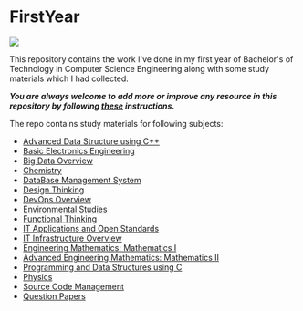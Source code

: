 # FirstYear
![](https://static.careers360.mobi/media/presets/860X430/presets/860X360/article_images/2019/8/23/XAT-2020-best-books.webp)

This repository contains the work I've done in my first year of Bachelor's of Technology in Computer Science Engineering along with some study materials which I had collected.


***You are always welcome to add more or improve any resource in this repository by following [these](https://github.com/Aman9026/FirstYear/blob/master/Contribute.md) instructions.***

The repo contains study materials for following subjects:
* [Advanced Data Structure using C++](https://github.com/Aman9026/FirstYear/tree/master/ADS)
* [Basic Electronics Engineering](https://github.com/Aman9026/FirstYear/tree/master/BEE)
* [Big Data Overview](https://github.com/Aman9026/FirstYear/tree/master/Big_Data_Overview)
* [Chemistry](https://github.com/Aman9026/FirstYear/tree/master/Chemistry)
* [DataBase Management System](https://github.com/Aman9026/FirstYear/tree/master/DBMS)
* [Design Thinking](https://github.com/Aman9026/FirstYear/tree/master/Design_Thinking)
* [DevOps Overview](https://github.com/Aman9026/FirstYear/tree/master/DevOps_OverView)
* [Environmental Studies](https://github.com/Aman9026/FirstYear/tree/master/Environmental_Studies)
* [Functional Thinking](https://github.com/Aman9026/FirstYear/tree/master/Functional_Thinking)
* [IT Applications and Open Standards](https://github.com/Aman9026/FirstYear/tree/master/IT_Applications___Open_Standards)
* [IT Infrastructure Overview](https://github.com/Aman9026/FirstYear/tree/master/IT_Infrastructure_Landscape_Overview)
* [Engineering Mathematics: Mathematics I](https://github.com/Aman9026/FirstYear/tree/master/Mathematics_I)
* [Advanced Engineering Mathematics: Mathematics II](https://github.com/Aman9026/FirstYear/tree/master/Mathematics_II)
* [Programming and Data Structures using C](https://github.com/Aman9026/FirstYear/tree/master/PDS)
* [Physics](https://github.com/Aman9026/FirstYear/tree/master/Physics)
* [Source Code Management](https://github.com/Aman9026/FirstYear/tree/master/Question_Papers)
* [Question Papers](https://github.com/Aman9026/FirstYear/tree/master/Question_Papers)


